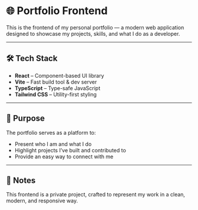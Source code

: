 # 🌐 Portfolio Frontend

This is the frontend of my personal portfolio — a modern web application designed to showcase my projects, skills, and what I do as a developer.

---

## 🛠 Tech Stack

- **React** – Component-based UI library
- **Vite** – Fast build tool & dev server
- **TypeScript** – Type-safe JavaScript
- **Tailwind CSS** – Utility-first styling

---

## 🎯 Purpose

The portfolio serves as a platform to:

- Present who I am and what I do  
- Highlight projects I’ve built and contributed to  
- Provide an easy way to connect with me  

---

## 📌 Notes
This frontend is a private project, crafted to represent my work in a clean, modern, and responsive way.
